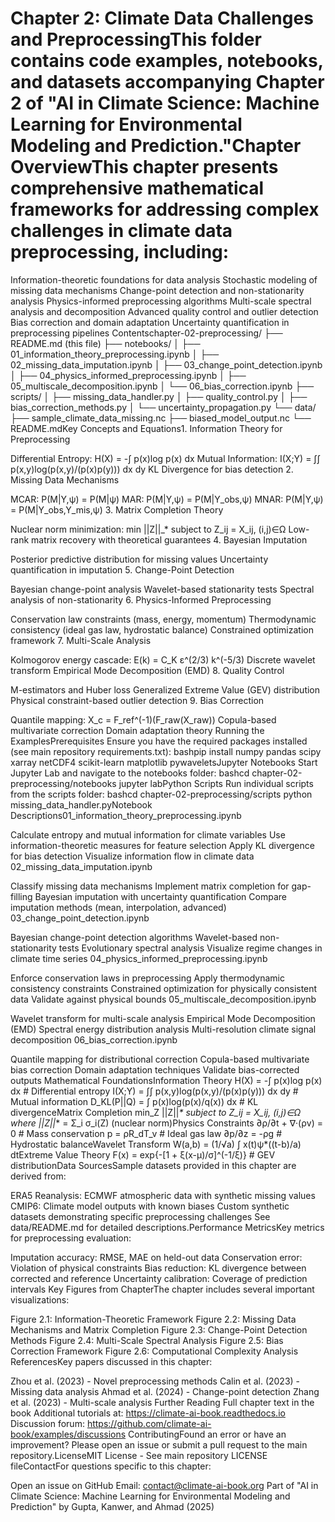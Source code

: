 # Chapter 2: Climate Data Challenges and PreprocessingThis folder contains code examples, notebooks, and datasets accompanying Chapter 2 of "AI in Climate Science: Machine Learning for Environmental Modeling and Prediction."Chapter OverviewThis chapter presents comprehensive mathematical frameworks for addressing complex challenges in climate data preprocessing, including:
Information-theoretic foundations for data analysis
Stochastic modeling of missing data mechanisms
Change-point detection and non-stationarity analysis
Physics-informed preprocessing algorithms
Multi-scale spectral analysis and decomposition
Advanced quality control and outlier detection
Bias correction and domain adaptation
Uncertainty quantification in preprocessing pipelines
Contentschapter-02-preprocessing/
├── README.md (this file)
├── notebooks/
│   ├── 01_information_theory_preprocessing.ipynb
│   ├── 02_missing_data_imputation.ipynb
│   ├── 03_change_point_detection.ipynb
│   ├── 04_physics_informed_preprocessing.ipynb
│   ├── 05_multiscale_decomposition.ipynb
│   └── 06_bias_correction.ipynb
├── scripts/
│   ├── missing_data_handler.py
│   ├── quality_control.py
│   ├── bias_correction_methods.py
│   └── uncertainty_propagation.py
└── data/
    ├── sample_climate_data_missing.nc
    ├── biased_model_output.nc
    └── README.mdKey Concepts and Equations1. Information Theory for Preprocessing

Differential Entropy: H(X) = -∫ p(x)log p(x) dx
Mutual Information: I(X;Y) = ∫∫ p(x,y)log(p(x,y)/(p(x)p(y))) dx dy
KL Divergence for bias detection
2. Missing Data Mechanisms

MCAR: P(M|Y,ψ) = P(M|ψ)
MAR: P(M|Y,ψ) = P(M|Y_obs,ψ)
MNAR: P(M|Y,ψ) = P(M|Y_obs,Y_mis,ψ)
3. Matrix Completion Theory

Nuclear norm minimization: min ||Z||_* subject to Z_ij = X_ij, (i,j)∈Ω
Low-rank matrix recovery with theoretical guarantees
4. Bayesian Imputation

Posterior predictive distribution for missing values
Uncertainty quantification in imputation
5. Change-Point Detection

Bayesian change-point analysis
Wavelet-based stationarity tests
Spectral analysis of non-stationarity
6. Physics-Informed Preprocessing

Conservation law constraints (mass, energy, momentum)
Thermodynamic consistency (ideal gas law, hydrostatic balance)
Constrained optimization framework
7. Multi-Scale Analysis

Kolmogorov energy cascade: E(k) = C_K ε^(2/3) k^(-5/3)
Discrete wavelet transform
Empirical Mode Decomposition (EMD)
8. Quality Control

M-estimators and Huber loss
Generalized Extreme Value (GEV) distribution
Physical constraint-based outlier detection
9. Bias Correction

Quantile mapping: X_c = F_ref^(-1)(F_raw(X_raw))
Copula-based multivariate correction
Domain adaptation theory
Running the ExamplesPrerequisites
Ensure you have the required packages installed (see main repository requirements.txt):
bashpip install numpy pandas scipy xarray netCDF4 scikit-learn matplotlib pywaveletsJupyter Notebooks
Start Jupyter Lab and navigate to the notebooks folder:
bashcd chapter-02-preprocessing/notebooks
jupyter labPython Scripts
Run individual scripts from the scripts folder:
bashcd chapter-02-preprocessing/scripts
python missing_data_handler.pyNotebook Descriptions01_information_theory_preprocessing.ipynb

Calculate entropy and mutual information for climate variables
Use information-theoretic measures for feature selection
Apply KL divergence for bias detection
Visualize information flow in climate data
02_missing_data_imputation.ipynb

Classify missing data mechanisms
Implement matrix completion for gap-filling
Bayesian imputation with uncertainty quantification
Compare imputation methods (mean, interpolation, advanced)
03_change_point_detection.ipynb

Bayesian change-point detection algorithms
Wavelet-based non-stationarity tests
Evolutionary spectral analysis
Visualize regime changes in climate time series
04_physics_informed_preprocessing.ipynb

Enforce conservation laws in preprocessing
Apply thermodynamic consistency constraints
Constrained optimization for physically consistent data
Validate against physical bounds
05_multiscale_decomposition.ipynb

Wavelet transform for multi-scale analysis
Empirical Mode Decomposition (EMD)
Spectral energy distribution analysis
Multi-resolution climate signal decomposition
06_bias_correction.ipynb

Quantile mapping for distributional correction
Copula-based multivariate bias correction
Domain adaptation techniques
Validate bias-corrected outputs
Mathematical FoundationsInformation Theory
H(X) = -∫ p(x)log p(x) dx                    # Differential entropy
I(X;Y) = ∫∫ p(x,y)log(p(x,y)/(p(x)p(y))) dx dy  # Mutual information
D_KL(P||Q) = ∫ p(x)log(p(x)/q(x)) dx         # KL divergenceMatrix Completion
min_Z ||Z||_* subject to Z_ij = X_ij, (i,j)∈Ω
where ||Z||_* = Σ_i σ_i(Z) (nuclear norm)Physics Constraints
∂ρ/∂t + ∇·(ρv) = 0                          # Mass conservation
p = ρR_dT_v                                   # Ideal gas law
∂p/∂z = -ρg                                   # Hydrostatic balanceWavelet Transform
W(a,b) = (1/√a) ∫ x(t)ψ*((t-b)/a) dtExtreme Value Theory
F(x) = exp{-[1 + ξ(x-μ)/σ]^(-1/ξ)}          # GEV distributionData SourcesSample datasets provided in this chapter are derived from:

ERA5 Reanalysis: ECMWF atmospheric data with synthetic missing values
CMIP6: Climate model outputs with known biases
Custom synthetic datasets demonstrating specific preprocessing challenges
See data/README.md for detailed descriptions.Performance MetricsKey metrics for preprocessing evaluation:

Imputation accuracy: RMSE, MAE on held-out data
Conservation error: Violation of physical constraints
Bias reduction: KL divergence between corrected and reference
Uncertainty calibration: Coverage of prediction intervals
Key Figures from ChapterThe chapter includes several important visualizations:

Figure 2.1: Information-Theoretic Framework
Figure 2.2: Missing Data Mechanisms and Matrix Completion
Figure 2.3: Change-Point Detection Methods
Figure 2.4: Multi-Scale Spectral Analysis
Figure 2.5: Bias Correction Framework
Figure 2.6: Computational Complexity Analysis
ReferencesKey papers discussed in this chapter:

Zhou et al. (2023) - Novel preprocessing methods
Calin et al. (2023) - Missing data analysis
Ahmad et al. (2024) - Change-point detection
Zhang et al. (2023) - Multi-scale analysis
Further Reading
Full chapter text in the book
Additional tutorials at: https://climate-ai-book.readthedocs.io
Discussion forum: https://github.com/climate-ai-book/examples/discussions
ContributingFound an error or have an improvement? Please open an issue or submit a pull request to the main repository.LicenseMIT License - See main repository LICENSE fileContactFor questions specific to this chapter:

Open an issue on GitHub
Email: contact@climate-ai-book.org
Part of "AI in Climate Science: Machine Learning for Environmental Modeling and Prediction"
by Gupta, Kanwer, and Ahmad (2025)
